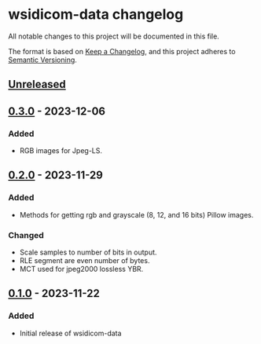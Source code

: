 # wsidicom-data changelog

All notable changes to this project will be documented in this file.

The format is based on [Keep a Changelog](https://keepachangelog.com/en/1.0.0/),
and this project adheres to [Semantic Versioning](https://semver.org/spec/v2.0.0.html).

## [Unreleased]

## [0.3.0] - 2023-12-06

### Added

- RGB images for Jpeg-LS.

## [0.2.0] - 2023-11-29

### Added

- Methods for getting rgb and grayscale (8, 12, and 16 bits) Pillow images.

### Changed

- Scale samples to number of bits in output.
- RLE segment are even number of bytes.
- MCT used for jpeg2000 lossless YBR.

## [0.1.0] - 2023-11-22

### Added

- Initial release of wsidicom-data

[Unreleased]: https://github.com/imi-bigpicture/wsidicom-data/compare/0.3.0..HEAD
[0.3.0]: https://github.com/imi-bigpicture/wsidicom-data/compare/0.2.0..0.3.0
[0.2.0]: https://github.com/imi-bigpicture/wsidicom-data/compare/0.1.0..0.2.0
[0.1.0]: https://github.com/imi-bigpicture/wsidicom-data/tree/refs/tags/v0.1.0

